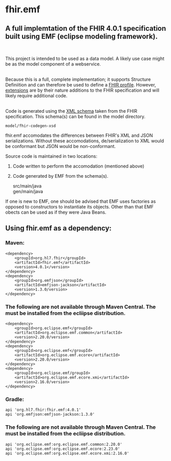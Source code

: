 # fhir.emf

## A full implemtation of the FHIR 4.0.1 specification built using EMF (eclipse modeling framework).  
&nbsp;

This project is intended to be used as a data model.  A likely use case might be as the model component of a webservice.  
&nbsp;

Because this is a full, complete implementation; it supports Structure Definiition and can therefore be used to define a [FHIR profile](http://hl7.org/fhir/R4/profiling.html#5.1.0).  However, [extensions](http://hl7.org/fhir/R4/profiling.html#api) are by their nature additions to the FHIR specification and will likely require additional code.  
&nbsp;

Code is generated using the [XML schema](http://hl7.org/fhir/R4/xml.html#schema) taken from the FHIR specification.  This schema(s) can be found in the model directory.

    model/fhir-codegen-xsd  

fhir.emf accomodates the differences between FHIR's XML and JSON serializations.  Without these accomodations, de/serialization to XML would be conformant but JSON would be non-conformant.

Source code is maintained in two locations:  

1. Code written to perform the accomodation (mentioned above)
2. Code generated by EMF from the schema(s).  

    src/main/java  
    gen/main/java  

If one is new to EMF, one should be advised that EMF uses factories as opposed to constructors to instantiate its objects.  Other than that EMF obects can be used as if they were Java Beans. 

## Using fhir.emf as a dependency:

### Maven:  

    <dependency>
        <groupId>org.hl7.fhir</groupId>
        <artifactId>fhir.emf</artifactId>
        <version>4.0.1</version>
    </dependency>
    <dependency>
        <groupId>org.emfjson</groupId>
        <artifactId>emfjson-jackson</artifactId>
        <version>1.3.0/version>
    </dependency>

### The following are not available through Maven Central.  The must be installed from the ecliipse distribution.
    <dependency>
        <groupId>org.eclipse.emf</groupId>
        <artifactId>org.eclipse.emf.common</artifactId>
        <version>2.20.0/version>
    </dependency>
    <dependency>
        <groupId>org.eclipse.emf</groupId>
        <artifactId>org.eclipse.emf.ecore</artifactId>
        <version>2.20.0/version>
    </dependency>
    <dependency>
        <groupId>org.eclipse.emf/groupId>
        <artifactId>org.eclipse.emf.ecore.xmi</artifactId>
        <version>2.16.0/version>
    </dependency>

### Gradle:  

    api 'org.hl7.fhir:fhir.emf:4.0.1'
    api 'org.emfjson:emfjson-jackson:1.3.0'

### The following are not available through Maven Central.  The must be installed from the ecliipse distribution.    
    api 'org.eclipse.emf:org.eclipse.emf.common:2.20.0'
    api 'org.eclipse.emf:org.eclipse.emf.ecore:2.23.0'
    api 'org.eclipse.emf:org.eclipse.emf.ecore.xmi:2.16.0'
